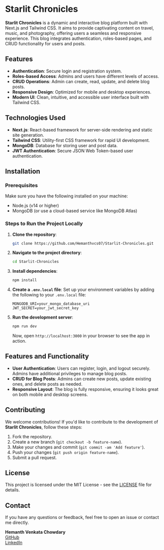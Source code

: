 # Starlit Chronicles

**Starlit Chronicles** is a dynamic and interactive blog platform built with Next.js and Tailwind CSS. It aims to provide captivating content on travel, music, and photography, offering users a seamless and responsive experience. This blog integrates authentication, roles-based pages, and CRUD functionality for users and posts.

## Features
- **Authentication**: Secure login and registration system.
- **Roles-based Access**: Admins and users have different levels of access.
- **CRUD Operations**: Admin can create, read, update, and delete blog posts.
- **Responsive Design**: Optimized for mobile and desktop experiences.
- **Modern UI**: Clean, intuitive, and accessible user interface built with Tailwind CSS.

## Technologies Used
- **Next.js**: React-based framework for server-side rendering and static site generation.
- **Tailwind CSS**: Utility-first CSS framework for rapid UI development.
- **MongoDB**: Database for storing user and post data.
- **JWT Authentication**: Secure JSON Web Token-based user authentication.

## Installation

### Prerequisites
Make sure you have the following installed on your machine:
- Node.js (v14 or higher)
- MongoDB (or use a cloud-based service like MongoDB Atlas)

### Steps to Run the Project Locally

1. **Clone the repository**:

   ```bash
   git clone https://github.com/Hemanthvcs07/Starlit-Chronicles.git
   ```

2. **Navigate to the project directory**:

   ```bash
   cd Starlit-Chronicles
   ```

3. **Install dependencies**:

   ```bash
   npm install
   ```

4. **Create a `.env.local` file**:
   Set up your environment variables by adding the following to your `.env.local` file:

   ```plaintext
   MONGODB_URI=your_mongo_database_uri
   JWT_SECRET=your_jwt_secret_key
   ```

5. **Run the development server**:

   ```bash
   npm run dev
   ```

   Now, open `http://localhost:3000` in your browser to see the app in action.

## Features and Functionality

- **User Authentication**: Users can register, login, and logout securely. Admins have additional privileges to manage blog posts.
- **CRUD for Blog Posts**: Admins can create new posts, update existing ones, and delete posts as needed.
- **Responsive Layout**: The blog is fully responsive, ensuring it looks great on both mobile and desktop screens.

## Contributing

We welcome contributions! If you'd like to contribute to the development of **Starlit Chronicles**, follow these steps:

1. Fork the repository.
2. Create a new branch (`git checkout -b feature-name`).
3. Make your changes and commit (`git commit -am 'Add feature'`).
4. Push your changes (`git push origin feature-name`).
5. Submit a pull request.

## License

This project is licensed under the MIT License - see the [LICENSE](LICENSE) file for details.

## Contact

If you have any questions or feedback, feel free to open an issue or contact me directly.

**Hemanth Venkata Chowdary**  
[GitHub](https://github.com/Hemanthvcs07)  
[LinkedIn](https://www.linkedin.com/in/hemanthvcs07/)
